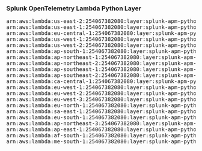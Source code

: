 <h3>Splunk OpenTelemetry Lambda Python Layer</h3>

<pre>
arn:aws:lambda:us-east-2:254067382080:layer:splunk-apm-python:263
arn:aws:lambda:us-east-1:254067382080:layer:splunk-apm-python:18
arn:aws:lambda:eu-central-1:254067382080:layer:splunk-apm-python:18
arn:aws:lambda:us-west-1:254067382080:layer:splunk-apm-python:18
arn:aws:lambda:us-west-2:254067382080:layer:splunk-apm-python:18
arn:aws:lambda:ap-south-1:254067382080:layer:splunk-apm-python:18
arn:aws:lambda:ap-northeast-1:254067382080:layer:splunk-apm-python:18
arn:aws:lambda:ap-northeast-2:254067382080:layer:splunk-apm-python:18
arn:aws:lambda:ap-southeast-1:254067382080:layer:splunk-apm-python:18
arn:aws:lambda:ap-southeast-2:254067382080:layer:splunk-apm-python:18
arn:aws:lambda:ca-central-1:254067382080:layer:splunk-apm-python:18
arn:aws:lambda:eu-west-1:254067382080:layer:splunk-apm-python:18
arn:aws:lambda:eu-west-2:254067382080:layer:splunk-apm-python:18
arn:aws:lambda:eu-west-3:254067382080:layer:splunk-apm-python:18
arn:aws:lambda:eu-north-1:254067382080:layer:splunk-apm-python:18
arn:aws:lambda:sa-east-1:254067382080:layer:splunk-apm-python:18
arn:aws:lambda:eu-south-1:254067382080:layer:splunk-apm-python:18
arn:aws:lambda:ap-northeast-3:254067382080:layer:splunk-apm-python:18
arn:aws:lambda:ap-east-1:254067382080:layer:splunk-apm-python:18
arn:aws:lambda:af-south-1:254067382080:layer:splunk-apm-python:18
arn:aws:lambda:me-south-1:254067382080:layer:splunk-apm-python:18
</pre>
